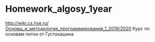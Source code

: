 # Homework_algosy_1year
http://wiki.cs.hse.ru/Основы_и_методология_программирования_1_2019/2020
Курс по основам питон от Густокашина
